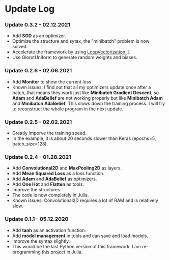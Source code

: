 # Update Log

### Update 0.3.2 - 02.12.2021
- Add **SGD** as an optimizer.
- Optimize the structure and sytax, the "minibatch" problem is now solved. 
- Accelerate the framework by using [LoopVectorization.jl](https://github.com/chriselrod/LoopVectorization.jl).
- Use GlorotUniform to generate random weights and biases. 

### Update 0.2.6 - 02.06.2021
- Add **Monitor** to show the current loss
- Known issues: I find out that all my optimizers update once after a batch, that means they work just like **Minibatch Gradient Descent**, so **Adam** and **AdaBelief** are not working properly but like **Minibatch Adam** and **Minibatch AdaBelief**. This slows down the training process. I will try to reconstruct the whole program in the next update. 

### Update 0.2.5 - 02.02.2021
- Greatly imporve the training speed.
- In the example, it is about 20 seconds slower than Keras (epochs=5, batch_size=128). 

### Update 0.2.4 - 01.28.2021
- Add **Convolutional2D** and **MaxPooling2D** as layers.
- Add **Mean Squared Loss** as a loss function.
- Add **Adam** and **AdaBelief** as optimizers.
- Add **One Hot** and **Flatten** as tools.
- Improve the structures.
- The code is now completely in Julia. 
- Known issues: Convolutional2D requires a lot of RAM and is relatively slow. 

### Update 0.1.1 - 05.12.2020
- Add **tanh** as an activation function.
- Add **model management** in tools and can save and load models.
- Improve the syntax slightly.
- This would be the last Python version of this framework. I am re-programming this project in Julia. 
